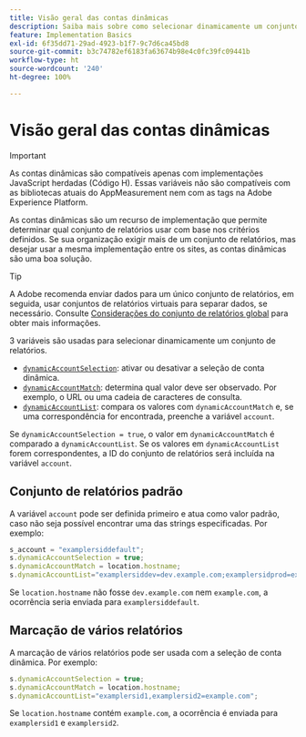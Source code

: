 ```yaml
---
title: Visão geral das contas dinâmicas
description: Saiba mais sobre como selecionar dinamicamente um conjunto de relatórios usando o Código H.
feature: Implementation Basics
exl-id: 6f35dd71-29ad-4923-b1f7-9c7d6ca45bd8
source-git-commit: b3c74782ef6183fa63674b98e4c0fc39fc09441b
workflow-type: ht
source-wordcount: '240'
ht-degree: 100%

---
```


# Visão geral das contas dinâmicas

>[!IMPORTANT]
>
>As contas dinâmicas são compatíveis apenas com implementações JavaScript herdadas (Código H). Essas variáveis não são compatíveis com as bibliotecas atuais do AppMeasurement nem com as tags na Adobe Experience Platform.

As contas dinâmicas são um recurso de implementação que permite determinar qual conjunto de relatórios usar com base nos critérios definidos. Se sua organização exigir mais de um conjunto de relatórios, mas desejar usar a mesma implementação entre os sites, as contas dinâmicas são uma boa solução.

>[!TIP]
>
>A Adobe recomenda enviar dados para um único conjunto de relatórios, em seguida, usar conjuntos de relatórios virtuais para separar dados, se necessário. Consulte [Considerações do conjunto de relatórios global](../../../prepare/global-rs.md) para obter mais informações.

3 variáveis são usadas para selecionar dinamicamente um conjunto de relatórios.

* [`dynamicAccountSelection`](dynamicaccountselection.md): ativar ou desativar a seleção de conta dinâmica.
* [`dynamicAccountMatch`](dynamicaccountmatch.md): determina qual valor deve ser observado. Por exemplo, o URL ou uma cadeia de caracteres de consulta.
* [`dynamicAccountList`](dynamicaccountlist.md): compara os valores com `dynamicAccountMatch` e, se uma correspondência for encontrada, preenche a variável `account`.

Se `dynamicAccountSelection = true`, o valor em `dynamicAccountMatch` é comparado a `dynamicAccountList`. Se os valores em `dynamicAccountList` forem correspondentes, a ID do conjunto de relatórios será incluída na variável `account`.

## Conjunto de relatórios padrão

A variável `account` pode ser definida primeiro e atua como valor padrão, caso não seja possível encontrar uma das strings especificadas. Por exemplo:

```javascript
s_account = "examplersiddefault";
s.dynamicAccountSelection = true;
s.dynamicAccountMatch = location.hostname;
s.dynamicAccountList="examplersiddev=dev.example.com;examplersidprod=example.com";
```

Se `location.hostname` não fosse `dev.example.com` nem `example.com`, a ocorrência seria enviada para `examplersiddefault`.

## Marcação de vários relatórios

A marcação de vários relatórios pode ser usada com a seleção de conta dinâmica. Por exemplo:

```js
s.dynamicAccountSelection = true;
s.dynamicAccountMatch = location.hostname;
s.dynamicAccountList="examplersid1,examplersid2=example.com";
```

Se `location.hostname` contém `example.com`, a ocorrência é enviada para `examplersid1` e `examplersid2`.
